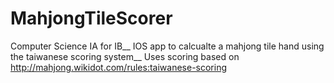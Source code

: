 # MahjongTileScorer
Computer Science IA for IB__
IOS app to calcualte a mahjong tile hand using the taiwanese scoring system__
Uses scoring based on http://mahjong.wikidot.com/rules:taiwanese-scoring
